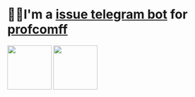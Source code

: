 # 👋🏻I'm a [issue telegram bot](https://github.com/Annndruha/issue-github-telegram-bot) for [profcomff](https://github.com/profcomff)

  
<img src="https://user-images.githubusercontent.com/125410113/219261425-ef9540f7-c77b-4c15-b850-8527d9688749.png" height=100px;> <img src="https://user-images.githubusercontent.com/125410113/219261450-9fcf8268-dd7c-417d-a4bb-c688e1e57d79.png" height=100px;>
